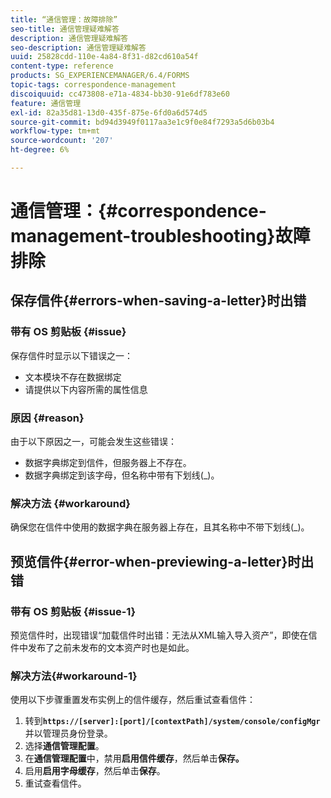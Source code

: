 ```yaml
---
title: “通信管理：故障排除”
seo-title: 通信管理疑难解答
description: 通信管理疑难解答
seo-description: 通信管理疑难解答
uuid: 25828cdd-110e-4a84-8f31-d82cd610a54f
content-type: reference
products: SG_EXPERIENCEMANAGER/6.4/FORMS
topic-tags: correspondence-management
discoiquuid: cc473808-e71a-4834-bb30-91e6df783e60
feature: 通信管理
exl-id: 82a35d81-13d0-435f-875e-6fd0a6d574d5
source-git-commit: bd94d3949f0117aa3e1c9f0e84f7293a5d6b03b4
workflow-type: tm+mt
source-wordcount: '207'
ht-degree: 6%

---
```


# 通信管理：{#correspondence-management-troubleshooting}故障排除

## 保存信件{#errors-when-saving-a-letter}时出错

### 带有 OS 剪贴板 {#issue}

保存信件时显示以下错误之一：

* 文本模块不存在数据绑定
* 请提供以下内容所需的属性信息

### 原因 {#reason}

由于以下原因之一，可能会发生这些错误：

* 数据字典绑定到信件，但服务器上不存在。
* 数据字典绑定到该字母，但名称中带有下划线(_)。

### 解决方法 {#workaround}

确保您在信件中使用的数据字典在服务器上存在，且其名称中不带下划线(_)。

## 预览信件{#error-when-previewing-a-letter}时出错

### 带有 OS 剪贴板 {#issue-1}

预览信件时，出现错误“加载信件时出错：无法从XML输入导入资产”，即使在信件中发布了之前未发布的文本资产时也是如此。

### 解决方法{#workaround-1}

使用以下步骤重置发布实例上的信件缓存，然后重试查看信件：

1. 转到&#x200B;**`https://[server]:[port]/[contextPath]/system/console/configMgr`**&#x200B;并以管理员身份登录。
1. 选择&#x200B;**通信管理配置**。
1. 在&#x200B;**通信管理配置**&#x200B;中，禁用&#x200B;**启用信件缓存**，然后单击&#x200B;**保存。**
1. 启用&#x200B;**启用字母缓存**，然后单击&#x200B;**保存**。
1. 重试查看信件。

